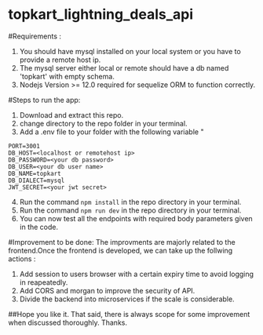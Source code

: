 ﻿# topkart_lightning_deals_api
 
 #Requirements : 
 1. You should have mysql installed on your local system or you have to provide a remote host ip.
 2. The mysql server either local or remote should have a db named 'topkart' with empty schema.
 3. Nodejs Version >= 12.0 required for sequelize ORM to function correctly.
 
 #Steps to run the app:
 1. Download and extract this repo.
 2. change directory to the repo folder in your terminal.
 3. Add a .env file to your folder with the following variable " 
   ```
   PORT=3001
DB_HOST=<localhost or remotehost ip>
DB_PASSWORD=<your db password>
DB_USER=<your db user name>
DB_NAME=topkart
DB_DIALECT=mysql
JWT_SECRET=<your jwt secret>

```
4. Run the command `npm install` in the repo directory in your terminal.
5. Run the command `npm run dev` in the repo directory in your terminal.
6. You can now test all the endpoints with required body parameters given in the code.

#Improvement to be done:
The improvments are majorly related to the frontend.Once the frontend is developed, we can take up the follwing actions : 
1. Add session to users browser with a certain expiry time to avoid logging in reapeatedly.
2. Add CORS and morgan to improve the security of API.
3. Divide the backend into microservices if the scale is considerable.

##Hope you like it. That said, there is always scope for some improvement when discussed thoroughly. Thanks.
 
